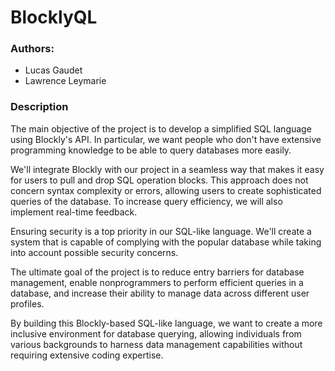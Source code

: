 # BlocklyQL

### Authors: 
- Lucas Gaudet 
- Lawrence Leymarie

### Description

The main objective of the project is to develop a simplified SQL language using Blockly's API. In particular, we want people who don't have extensive programming knowledge to be able to query databases more easily.

We'll integrate Blockly with our project in a seamless way that makes it easy for users to pull and drop SQL operation blocks. This approach does not concern syntax complexity or errors, allowing users to create sophisticated queries of the database. To increase query efficiency, we will also implement real-time feedback.

Ensuring security is a top priority in our SQL-like language. We'll create a system that is capable of complying with the popular database while taking into account possible security concerns.

The ultimate goal of the project is to reduce entry barriers for database management, enable nonprogrammers to perform efficient queries in a database, and increase their ability to manage data across different user profiles.

By building this Blockly-based SQL-like language, we want to create a more inclusive environment for database querying, allowing individuals from various backgrounds to harness data management capabilities without requiring extensive coding expertise.